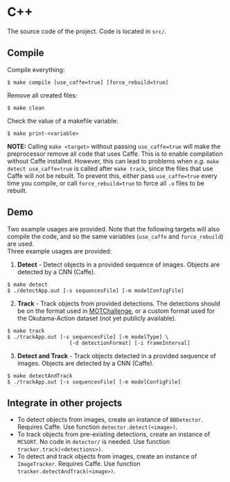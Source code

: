 # C++
The source code of the project. Code is located in `src/`.

## Compile
Compile everything:
```
$ make compile [use_caffe=true] [force_rebuild=true]
```

Remove all created files:
```
$ make clean
```

Check the value of a makefile variable:
```
$ make print-<variable>
```

**NOTE:** Calling `make <target>` without passing `use_caffe=true` will make the preprocessor remove all code that uses Caffe. This is to enable compilation without Caffe installed. However, this can lead to problems when _e.g._ `make detect use_caffe=true` is called after `make track`, since the files that use Caffe will not be rebuilt. To prevent this, either pass `use_caffe=true` every time you compile, or call `force_rebuild=true` to force all `.o` files to be rebuilt.

## Demo
Two example usages are provided. Note that the following targets will also compile the code, and so the same variables (`use_caffe` and `force_rebuild`) are used.  
Three example usages are provided:
1. **Detect** - Detect objects in a provided sequence of images. Objects are detected by a CNN (Caffe).
```
$ make detect
$ ./detectApp.out [-s sequencesFile] [-m modelConfigFile]
```
2. **Track** - Track objects from provided detections. The detections should be on the format used in [MOTChallenge](https://motchallenge.net/), or a custom format used for the Okutama-Action dataset (not yet publicly available).
```
$ make track
$ ./trackApp.out [-s sequencesFile] [-m modelType] \
                    [-d detectionFormat] [-i frameInterval]
```

3. **Detect and Track** - Track objects detected in a provided sequence of images. Objects are detected by a CNN (Caffe).
```
$ make detectAndTrack
$ ./trackApp.out [-s sequencesFile] [-m modelConfigFile]
```

## Integrate in other projects
* To detect objects from images, create an instance of `BBDetector`. Requires Caffe. Use function `detector.detect(<image>)`.
* To track objects from pre-existing detections, create an instance of `MCSORT`. No code in `detector/` is needed. Use function `tracker.track(<detections>)`.
* To detect and track objects from images, create an instance of `ImageTracker`. Requires Caffe. Use function `tracker.detectAndTrack(<image>)`.

